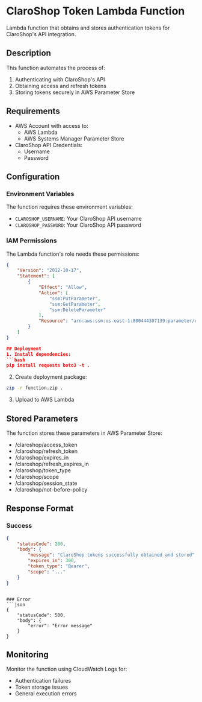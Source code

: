 
# ClaroShop Token Lambda Function

Lambda function that obtains and stores authentication tokens for ClaroShop's API integration.

## Description

This function automates the process of:
1. Authenticating with ClaroShop's API
2. Obtaining access and refresh tokens
3. Storing tokens securely in AWS Parameter Store

## Requirements

- AWS Account with access to:
  - AWS Lambda
  - AWS Systems Manager Parameter Store
- ClaroShop API Credentials:
  - Username
  - Password

## Configuration

### Environment Variables

The function requires these environment variables:
- `CLAROSHOP_USERNAME`: Your ClaroShop API username
- `CLAROSHOP_PASSWORD`: Your ClaroShop API password

### IAM Permissions

The Lambda function's role needs these permissions:
```json
{
    "Version": "2012-10-17",
    "Statement": [
        {
            "Effect": "Allow",
            "Action": [
                "ssm:PutParameter",
                "ssm:GetParameter",
                "ssm:DeleteParameter"
            ],
            "Resource": "arn:aws:ssm:us-east-1:800444307139:parameter/claroshop/*"
        }
    ]
}

## Deployment
1. Install dependencies:
```bash
pip install requests boto3 -t .
 ```

2. Create deployment package:
```bash
zip -r function.zip .
 ```

3. Upload to AWS Lambda
## Stored Parameters
The function stores these parameters in AWS Parameter Store:

- /claroshop/access_token
- /claroshop/refresh_token
- /claroshop/expires_in
- /claroshop/refresh_expires_in
- /claroshop/token_type
- /claroshop/scope
- /claroshop/session_state
- /claroshop/not-before-policy
## Response Format
### Success
```json
{
    "statusCode": 200,
    "body": {
        "message": "ClaroShop tokens successfully obtained and stored",
        "expires_in": 300,
        "token_type": "Bearer",
        "scope": "..."
    }
}
 ```
```

### Error
```json
{
    "statusCode": 500,
    "body": {
        "error": "Error message"
    }
}
 ```

## Monitoring
Monitor the function using CloudWatch Logs for:

- Authentication failures
- Token storage issues
- General execution errors